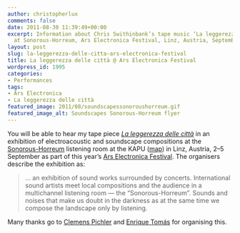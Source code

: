 ```yaml
---
author: christopherlux
comments: false
date: 2011-08-30 11:39:49+00:00
excerpt: Information about Chris Swithinbank’s tape music ‘La leggerezza delle città’
  at Sonorous-Horreum, Ars Electronica Festival, Linz, Austria, September 2011.
layout: post
slug: la-leggerezza-delle-citta-ars-electronica-festival
title: La leggerezza delle città @ Ars Electronica Festival
wordpress_id: 1995
categories:
- Performances
tags:
- Ars Electronica
- La leggerezza delle città
featured_image: 2011/08/soundscapessonoroushorreum.gif
featured_image_alt: Soundscapes Sonorous-Horreum flyer
---
```


You will be able to hear my tape piece [_La leggerezza delle città_](http://www.chrisswithinbank.net/2010/08/la-leggerezza-delle-citta/) in an exhibition of electroacoustic and soundscape compositions at the [Sonorous-Horreum](http://www.kapu.or.at/event/2011/09/05/soundscapes_special_ed_sonorous_horreum_0) listening room at the KAPU ([map](http://g.co/maps/62jv)) in Linz, Austria, 2–5 September as part of this year’s [Ars Electronica Festival](http://www.aec.at/festival/de/). The organisers describe the exhibition as:

> … an exhibition of sound works surrounded by concerts. International sound artists meet local compositions and the audience in a multichannel listening room — the “Sonorous-Horreum”. Sounds and noises that make us doubt in the darkness as at the same time we compose the landscape only by listening.

Many thanks go to [Clemens Pichler](http://www.fump.at/) and [Enrique Tomás](http://www.ultranoise.es/) for organising this.

